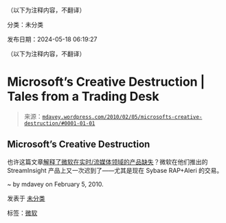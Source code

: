 （以下为注释内容，不翻译）

分类：未分类

发布日期：2024-05-18 06:19:27

（以下为注释内容，不翻译）

# Microsoft’s Creative Destruction | Tales from a Trading Desk

> 来源：[`mdavey.wordpress.com/2010/02/05/microsofts-creative-destruction/#0001-01-01`](https://mdavey.wordpress.com/2010/02/05/microsofts-creative-destruction/#0001-01-01)

## Microsoft’s Creative Destruction

也许这篇文章[解释了微软在实时/流媒体领域的产品缺失](http://www.nytimes.com/2010/02/04/opinion/04brass.html?pagewanted=1&ref=opinion)？微软在他们推出的 StreamInsight 产品上又一次迟到了——尤其是现在 Sybase RAP+Aleri 的交易。

~ by mdavey on February 5, 2010.

发表于 [未分类](https://mdavey.wordpress.com/category/uncategorized/)

标签：[微软](https://mdavey.wordpress.com/tag/microsoft/)
